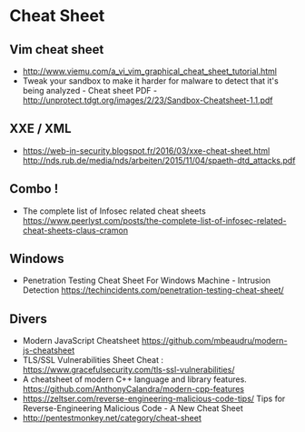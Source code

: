 # Cheat Sheet

## Vim cheat sheet
* http://www.viemu.com/a_vi_vim_graphical_cheat_sheet_tutorial.html
* Tweak your sandbox to make it harder for malware to detect that it's being analyzed - Cheat sheet PDF - http://unprotect.tdgt.org/images/2/23/Sandbox-Cheatsheet-1.1.pdf

## XXE / XML
* https://web-in-security.blogspot.fr/2016/03/xxe-cheat-sheet.html http://nds.rub.de/media/nds/arbeiten/2015/11/04/spaeth-dtd_attacks.pdf

## Combo !
* The complete list of Infosec related cheat sheets https://www.peerlyst.com/posts/the-complete-list-of-infosec-related-cheat-sheets-claus-cramon

## Windows
* Penetration Testing Cheat Sheet For Windows Machine - Intrusion Detection https://techincidents.com/penetration-testing-cheat-sheet/

## Divers
* Modern JavaScript Cheatsheet https://github.com/mbeaudru/modern-js-cheatsheet
* TLS/SSL Vulnerabilities Sheet Cheat : https://www.gracefulsecurity.com/tls-ssl-vulnerabilities/
* A cheatsheet of modern C++ language and library features. https://github.com/AnthonyCalandra/modern-cpp-features
* https://zeltser.com/reverse-engineering-malicious-code-tips/ Tips for Reverse-Engineering Malicious Code - A New Cheat Sheet
* http://pentestmonkey.net/category/cheat-sheet

